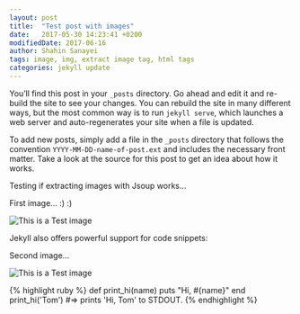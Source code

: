 ```yaml
---
layout: post
title:  "Test post with images"
date:   2017-05-30 14:23:41 +0200
modifiedDate: 2017-06-16
author: Shahin Sanayei
tags: image, img, extract image tag, html tags
categories: jekyll update
---
```

You’ll find this post in your `_posts` directory. Go ahead and edit it and re-build the site to see your changes. You can rebuild the site in many different ways, but the most common way is to run `jekyll serve`, which launches a web server and auto-regenerates your site when a file is updated.

To add new posts, simply add a file in the `_posts` directory that follows the convention `YYYY-MM-DD-name-of-post.ext` and includes the necessary front matter. Take a look at the source for this post to get an idea about how it works.

Testing if extracting images with Jsoup works...

First image... :) :) 

![This is a Test image](https://jekyllrb.com/img/logo-2x.png)

Jekyll also offers powerful support for code snippets:

Second image...

![This is a Test image](https://jekyllrb.com/img/octojekyll.png)

{% highlight ruby %}
def print_hi(name)
  puts "Hi, #{name}"
end
print_hi('Tom')
#=> prints 'Hi, Tom' to STDOUT.
{% endhighlight %}
